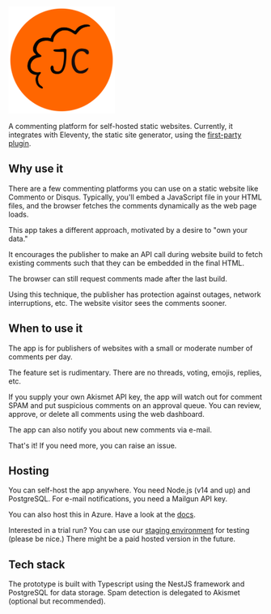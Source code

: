 <img src="https://github.com/teekay/JamComments/blob/master/jcomments_logo.svg" style="width: 210px;"/>

A commenting platform for self-hosted static websites. Currently, it integrates with Eleventy, the static site generator, using the [first-party](https://github.com/teekay/eleventy-plugin-jcomments)[ plugin](https://github.com/teekay/eleventy-plugin-jcomments).

## Why use it

There are a few commenting platforms you can use on a static website like Commento or Disqus. Typically, you'll embed a JavaScript file in your HTML files, and the browser fetches the comments dynamically as the web page loads.

This app takes a different approach, motivated by a desire to "own your data."

It encourages the publisher to make an API call during website build to fetch existing comments such that they can be embedded in the final HTML.

The browser can still request comments made after the last build.

Using this technique, the publisher has protection against outages, network interruptions, etc. The website visitor sees the comments sooner.

## When to use it

The app is for publishers of websites with a small or moderate number of comments per day.

The feature set is rudimentary. There are no threads, voting, emojis, replies, etc.

If you supply your own Akismet API key, the app will watch out for comment SPAM and put suspicious comments on an approval queue. You can review, approve, or delete all comments using the web dashboard.

The app can also notify you about new comments via e-mail.

That's it! If you need more, you can raise an issue.

## Hosting

You can self-host the app anywhere. You need Node.js (v14 and up) and PostgreSQL. For e-mail notifications, you need a Mailgun API key.

You can also host this in Azure. Have a look at the [docs](./AZURE.md).

Interested in a trial run? You can use our [staging environment](https://jcomm-staging-eus-webapp.azurewebsites.net) for testing (please be nice.) There might be a paid hosted version in the future.

## Tech stack

The prototype is built with Typescript using the NestJS framework and PostgreSQL for data storage. Spam detection is delegated to Akismet (optional but recommended).
